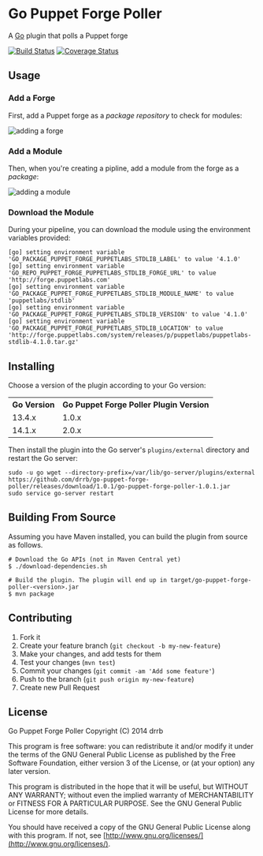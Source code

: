 # Go Puppet Forge Poller

A [Go](http://www.go.cd) plugin that polls a Puppet forge

[![Build Status](https://travis-ci.org/drrb/go-puppet-forge-poller.svg?branch=master)](https://travis-ci.org/drrb/go-puppet-forge-poller)
[![Coverage Status](https://img.shields.io/coveralls/drrb/go-forge-poller.svg)](https://coveralls.io/r/drrb/go-puppet-forge-poller?branch=master)

## Usage

### Add a Forge

First, add a Puppet forge as a *package repository* to check for modules:

![adding a forge](https://raw.githubusercontent.com/drrb/go-puppet-forge-poller/master/doc/1_add_repo.png)

### Add a Module

Then, when you're creating a pipline, add a module from the forge as a *package*:

![adding a module](https://raw.githubusercontent.com/drrb/go-puppet-forge-poller/master/doc/2_add_package.png)

### Download the Module

During your pipeline, you can download the module using the environment variables provided:

```
[go] setting environment variable 'GO_PACKAGE_PUPPET_FORGE_PUPPETLABS_STDLIB_LABEL' to value '4.1.0'
[go] setting environment variable 'GO_REPO_PUPPET_FORGE_PUPPETLABS_STDLIB_FORGE_URL' to value 'http://forge.puppetlabs.com'
[go] setting environment variable 'GO_PACKAGE_PUPPET_FORGE_PUPPETLABS_STDLIB_MODULE_NAME' to value 'puppetlabs/stdlib'
[go] setting environment variable 'GO_PACKAGE_PUPPET_FORGE_PUPPETLABS_STDLIB_VERSION' to value '4.1.0'
[go] setting environment variable 'GO_PACKAGE_PUPPET_FORGE_PUPPETLABS_STDLIB_LOCATION' to value 'http://forge.puppetlabs.com/system/releases/p/puppetlabs/puppetlabs-stdlib-4.1.0.tar.gz'
```

## Installing

Choose a version of the plugin according to your Go version:

<table>
    <tr>
        <th>Go Version</th>
        <th>Go Puppet Forge Poller Plugin Version</th>
    </tr>
    <tr>
        <td>13.4.x</td>
        <td>1.0.x</td>
    </tr>
    <tr>
        <td>14.1.x</td>
        <td>2.0.x</td>
    </tr>
</table>

Then install the plugin into the Go server's `plugins/external` directory and restart the Go server:

```
sudo -u go wget --directory-prefix=/var/lib/go-server/plugins/external https://github.com/drrb/go-puppet-forge-poller/releases/download/1.0.1/go-puppet-forge-poller-1.0.1.jar
sudo service go-server restart
```

## Building From Source

Assuming you have Maven installed, you can build the plugin from source as follows.

```
# Download the Go APIs (not in Maven Central yet)
$ ./download-dependencies.sh

# Build the plugin. The plugin will end up in target/go-puppet-forge-poller-<version>.jar
$ mvn package
```

## Contributing

1. Fork it
2. Create your feature branch (`git checkout -b my-new-feature`)
3. Make your changes, and add tests for them
4. Test your changes (`mvn test`)
5. Commit your changes (`git commit -am 'Add some feature'`)
6. Push to the branch (`git push origin my-new-feature`)
7. Create new Pull Request

## License

Go Puppet Forge Poller
Copyright (C) 2014 drrb

This program is free software: you can redistribute it and/or modify
it under the terms of the GNU General Public License as published by
the Free Software Foundation, either version 3 of the License, or
(at your option) any later version.

This program is distributed in the hope that it will be useful,
but WITHOUT ANY WARRANTY; without even the implied warranty of
MERCHANTABILITY or FITNESS FOR A PARTICULAR PURPOSE.  See the
GNU General Public License for more details.

You should have received a copy of the GNU General Public License
along with this program.  If not, see [http://www.gnu.org/licenses/](http://www.gnu.org/licenses/).

